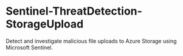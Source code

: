 # Sentinel-ThreatDetection-StorageUpload
Detect and investigate malicious file uploads to Azure Storage using Microsoft Sentinel.
